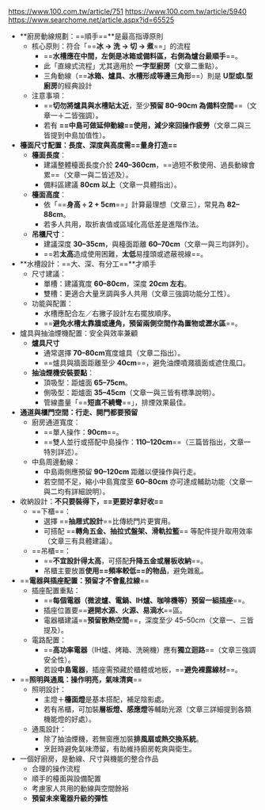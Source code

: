 https://www.100.com.tw/article/751 
https://www.100.com.tw/article/5940 
https://www.searchome.net/article.aspx?id=65525

- **廚房動線規劃：==順手==**是最高指導原則
	- 核心原則：符合「==**冰 → 洗 → 切 → 煮**==」的流程
		- ==**水槽應在中間，左側是冰箱或備料區，右側為爐台最順手**==。
		- 此「直線式流程」尤其適用於 **一字型廚房**（文章二重點）。
		- 三角動線（==**冰箱、爐具、水槽形成等邊三角形**==）則是 **U型或L型廚房**的經典設計
	- 注意事項：
		- ==**切勿將爐具與水槽貼太近**，至少**預留 80–90cm 為備料空間**==（文章一＋二皆強調）。
		- 若有 **==中島可做延伸動線==使用，減少來回操作疲勞**（文章二與三皆提到中島加值性）。
- **檯面尺寸配置：長度、深度與高度需==量身打造==**
	- **檯面長度**：
		- 建議整體檯面長度介於 **240–360cm**，==過短不敷使用、過長動線會累==（文章一與二皆述及）。
		- 備料區建議 **80cm 以上**（文章一具體指出）。
	- **檯面高度**：
		- 依「==**身高 ÷ 2 + 5cm**==」計算最理想（文章三），常見為 **82–88cm**。
		- 若多人共用，取折衷值或區域化高低差是進階作法。
	- **吊櫃尺寸**：
		- 建議深度 **30–35cm**，與檯面距離 **60–70cm**（文章一與三均詳列）。
		- ==若**太高**造成使用困難，**太低**易撞頭或遮蔽視線==。
- **水槽設計：==大、深、有分工==**才順手
	- 尺寸建議：
		- 單槽：建議寬度 **60–80cm**，深度 **20cm 左右**。
		- 雙槽：更適合大量烹調與多人共用（文章三強調功能分工性）。
	- 功能與配置：
		- 水槽應配合左／右撇子設計左右擺放順序。
		- ==**避免水槽太靠牆或邊角，預留兩側空間作為置物或瀝水區**==。
- 爐具與抽油煙機配置：安全與效率兼顧
	- **爐具尺寸**
		- 通常選擇 **70–80cm**寬度爐具（文章二指出）。
		- ==爐具與牆面距離至少 **40cm**==，避免油煙噴濺牆面或遮住風口。
	- **抽油煙機安裝要點**：
		- 頂吸型：距爐面 **65–75cm**。
		- 側吸型：距爐面 **35–45cm**（文章一與三皆有標準說明）。
		- 管線盡量「==**短直不繞彎**==」，排煙效果最佳。
- **通道與櫃門空間：行走、開門都要預留**
	- 廚房通道寬度：
		- ==單人操作：**90cm**==。
		- ==雙人並行或搭配中島操作：**110–120cm**==（三篇皆指出，文章一特別詳述）。
	- 中島周邊動線：
		- 中島兩側應預留 **90–120cm** 距離以便操作與行走。
		- 若空間不足，縮小中島寬度至 **60–80cm** 亦可達成輔助功能（文章一與二均有詳細說明）。
- 收納設計：**不只要裝得下，==更要好拿好收==**
	- ==下櫃==：
		- 選擇 ==**抽屜式設計**==比傳統門片更實用。
		- 可搭配 ==**轉角五金、抽拉式盤架、滑軌拉籃**== 等配件提升取用效率（文章三有具體建議）。
	- ==吊櫃==：
		- ==**不宜設計得太高**，可搭配**升降五金或層板收納**==。
		- 吊櫃主要放置**使用==頻率較低==的物品**，避免雜亂。
- ==**電器與插座配置：預留才不會亂拉線**==
	- 插座配置重點：
		- ==**每個電器（微波爐、電鍋、IH爐、咖啡機等）預留一組插座**==。
		- 插座位置要==**避開水源、火源、易滴水**==區。
		- 電器櫃建議==**預留散熱空間**==，深度至少 45–50cm（文章一、三皆提及）。
	- 電路配置：
		- ==**高功率電器**（IH爐、烤箱、洗碗機）應有**獨立迴路**==（文章三強調安全性）。
		- 若設**中島電器**，插座需預藏於櫃體或地板，==**避免裸露線材**==。
- ==**照明與通風：操作明亮，氣味清爽**==
	- 照明設計：
		- 主燈＋**檯面燈**是基本搭配，補足陰影處。
		- 若有吊櫃，可加裝**層板燈、感應燈**等輔助光源（文章三詳細提到各類機能燈的好處）。
	- 通風設計：
		- 除了抽油煙機，若無窗應加裝**排風扇或熱交換系統**。
		- 烹飪時避免氣味滯留，有助維持廚房乾爽與衛生。
- 一個好廚房，是動線、尺寸與機能的整合作品
	- 合理的操作流程
	- 順手的檯面與設備配置
	- 考慮家人共用的動線與空間餘裕
	- **預留未來電器升級的彈性**
